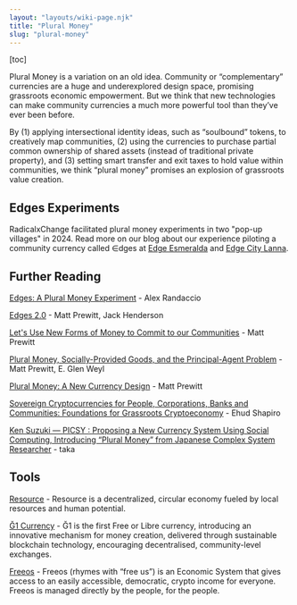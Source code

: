 ```yaml
---
layout: "layouts/wiki-page.njk"
title: "Plural Money"
slug: "plural-money"
---
```

[toc]

Plural Money is a variation on an old idea. Community or “complementary” currencies are a huge and underexplored design space, promising grassroots economic empowerment. But we think that new technologies can make community currencies a much more powerful tool than they’ve ever been before.

By (1) applying intersectional identity ideas, such as “soulbound” tokens, to creatively map communities, (2) using the currencies to purchase partial common ownership of shared assets (instead of traditional private property), and (3) setting smart transfer and exit taxes to hold value within communities, we think “plural money” promises an explosion of grassroots value creation.

## Edges Experiments

RadicalxChange facilitated plural money experiments in two "pop-up villages" in 2024. Read more on our blog about our experience piloting a community currency called ∈dges at [Edge Esmeralda](/media/blog/edges-a-plural-money-experiment/) and [Edge City Lanna](/media/blog/edges-2/).

## Further Reading

[Edges: A Plural Money Experiment](/media/blog/edges-a-plural-money-experiment/) - Alex Randaccio

[Edges 2.0](/media/blog/edges-2/) - Matt Prewitt, Jack Henderson

[Let's Use New Forms of Money to Commit to our Communities](/media/blog/lets-use-new-forms-of-money-to-commit-to-our-communities/) - Matt Prewitt

[Plural Money, Socially-Provided Goods, and the Principal-Agent Problem](​/media/blog/plural-money-socially-provided-goods-and-the-principal-agent-problem/) - Matt Prewitt, E. Glen Weyl

[Plural Money: A New Currency Design](/media/blog/plural-money-a-new-currency-design/) - Matt Prewitt

[Sovereign Cryptocurrencies for People, Corporations, Banks and Communities: Foundations for Grassroots Cryptoeconomy](https://arxiv.org/abs/2202.05619) - Ehud Shapiro

[Ken Suzuki — PICSY : Proposing a New Currency System Using Social Computing, Introducing “Plural Money” from Japanese Complex System Researcher](https://medium.com/@tkgshn/ken-suzuki-picsy-proposing-a-new-currency-system-using-social-computing-introducing-plural-771d5d8ebdf6) - taka

## Tools

[Resource](https://www.resourcenetwork.co/) - Resource is a decentralized, circular economy fueled by local resources and human potential.

[Ğ1 Currency](https://g1currency.org/?PagePrincipale) - Ğ1 is the first Free or Libre currency, introducing an innovative mechanism for money creation, delivered through sustainable blockchain technology, encouraging decentralised, community-level exchanges.

[Freeos](https://www.freeos.io/) - Freeos (rhymes with “free us”) is an Economic System that gives access to an easily accessible, democratic, crypto income for everyone. Freeos is managed directly by the people, for the people.